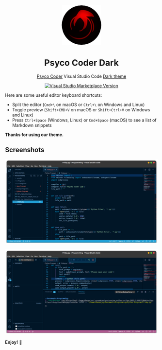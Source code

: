 <p align="center">
<img src="https://github.com/DhananjayPorwal/psycho-coder-dark/blob/main/images/psyco-coder-dark-icon.png?raw=true" height="130" width="130"/>
</p>

<h1 align="center">Psyco Coder Dark</h1>

<p align="center"><a href="https://github.com/DhananjayPorwal/psycho-coder-dark">Psyco Coder</a> Visual Studio Code <a href="https://marketplace.visualstudio.com/items?itemName=ThePsychoCoder.psyco-coder-dark">Dark theme</a></p>

<p align="center">
<a href="https://marketplace.visualstudio.com/items?itemName=ThePsychoCoder.psyco-coder-dark" target="__blank"><img src="https://img.shields.io/visual-studio-marketplace/v/ThePsychoCoder.psyco-coder-dark.svg?color=c19999&amp;label=Marketplace&logo=visual-studio-code" alt="Visual Studio Marketplace Version" /></a>
</p>



Here are some useful editor keyboard shortcuts:

* Split the editor (`Cmd+\` on macOS or `Ctrl+\` on Windows and Linux)
* Toggle preview (`Shift+CMD+V` on macOS or `Shift+Ctrl+V` on Windows and Linux)
* Press `Ctrl+Space` (Windows, Linux) or `Cmd+Space` (macOS) to see a list of Markdown snippets

**Thanks for using our theme.**


## Screenshots

![Sample_image1](https://raw.githubusercontent.com/DhananjayPorwal/psycho-coder-dark/main/images/Sample_image_1.png)
<br>

![Sample_image2](https://raw.githubusercontent.com/DhananjayPorwal/psycho-coder-dark/main/images/Sample_image_2.png)

**Enjoy!**  🥳 
